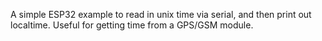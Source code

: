 A simple ESP32 example to read in unix time via  serial, and then print out localtime.  Useful for getting time from a GPS/GSM module.
